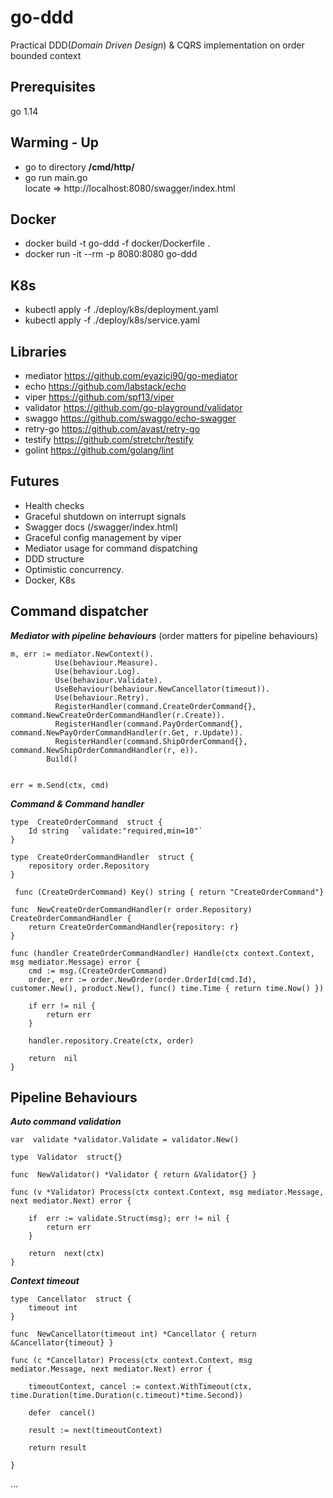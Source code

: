 # go-ddd

Practical DDD(_Domain Driven Design_) & CQRS implementation on order bounded context

## Prerequisites

go 1.14

## Warming - Up

- go to directory **/cmd/http/**
- go run main.go <br/>
  locate => http://localhost:8080/swagger/index.html

## Docker

- docker build -t go-ddd -f docker/Dockerfile .
- docker run -it --rm -p 8080:8080 go-ddd

## K8s

- kubectl apply -f ./deploy/k8s/deployment.yaml
- kubectl apply -f ./deploy/k8s/service.yaml

## Libraries

- mediator https://github.com/eyazici90/go-mediator
- echo https://github.com/labstack/echo
- viper https://github.com/spf13/viper
- validator https://github.com/go-playground/validator
- swaggo https://github.com/swaggo/echo-swagger
- retry-go https://github.com/avast/retry-go
- testify https://github.com/stretchr/testify
- golint https://github.com/golang/lint

## Futures

- Health checks
- Graceful shutdown on interrupt signals
- Swagger docs (/swagger/index.html)
- Graceful config management by viper
- Mediator usage for command dispatching
- DDD structure
- Optimistic concurrency.
- Docker, K8s

## Command dispatcher

**_Mediator with pipeline behaviours_** (order matters for pipeline behaviours)

    m, err := mediator.NewContext().
    	      Use(behaviour.Measure).
    	      Use(behaviour.Log).
    	      Use(behaviour.Validate).
    	      UseBehaviour(behaviour.NewCancellator(timeout)).
    	      Use(behaviour.Retry).
    	      RegisterHandler(command.CreateOrderCommand{}, command.NewCreateOrderCommandHandler(r.Create)).
    	      RegisterHandler(command.PayOrderCommand{}, command.NewPayOrderCommandHandler(r.Get, r.Update)).
    	      RegisterHandler(command.ShipOrderCommand{}, command.NewShipOrderCommandHandler(r, e)).
    	    Build()


    err = m.Send(ctx, cmd)

**_Command & Command handler_**

    type  CreateOrderCommand  struct {
        Id string  `validate:"required,min=10"`
    }

    type  CreateOrderCommandHandler  struct {
        repository order.Repository
    }

     func (CreateOrderCommand) Key() string { return "CreateOrderCommand"}

    func  NewCreateOrderCommandHandler(r order.Repository) CreateOrderCommandHandler {
        return CreateOrderCommandHandler{repository: r}
    }

    func (handler CreateOrderCommandHandler) Handle(ctx context.Context, msg mediator.Message) error {
        cmd := msg.(CreateOrderCommand)
        order, err := order.NewOrder(order.OrderId(cmd.Id), customer.New(), product.New(), func() time.Time { return time.Now() })

        if err != nil {
    	    return err
        }

        handler.repository.Create(ctx, order)

        return  nil
    }

## Pipeline Behaviours

**_Auto command validation_**

    var  validate *validator.Validate = validator.New()

    type  Validator  struct{}

    func  NewValidator() *Validator { return &Validator{} }

    func (v *Validator) Process(ctx context.Context, msg mediator.Message, next mediator.Next) error {

        if  err := validate.Struct(msg); err != nil {
    	    return err
        }

        return  next(ctx)
    }

**_Context timeout_**

    type  Cancellator  struct {
        timeout int
    }

    func  NewCancellator(timeout int) *Cancellator { return &Cancellator{timeout} }

    func (c *Cancellator) Process(ctx context.Context, msg mediator.Message, next mediator.Next) error {

        timeoutContext, cancel := context.WithTimeout(ctx, time.Duration(time.Duration(c.timeout)*time.Second))

        defer  cancel()

        result := next(timeoutContext)

        return result

    }

...
